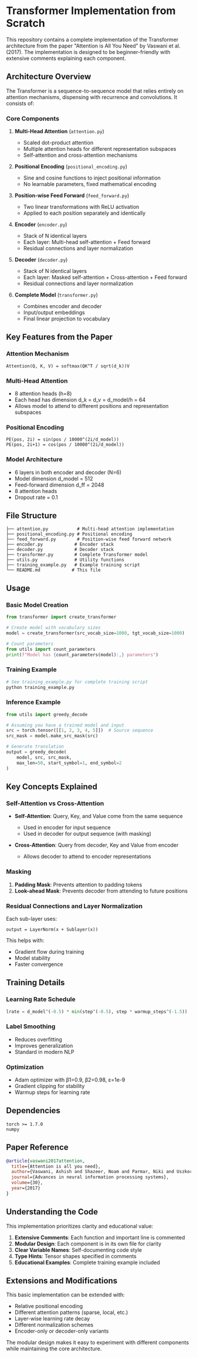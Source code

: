 # Transformer Implementation from Scratch

This repository contains a complete implementation of the Transformer architecture from the paper "Attention is All You Need" by Vaswani et al. (2017). The implementation is designed to be beginner-friendly with extensive comments explaining each component.

## Architecture Overview

The Transformer is a sequence-to-sequence model that relies entirely on attention mechanisms, dispensing with recurrence and convolutions. It consists of:

### Core Components

1. **Multi-Head Attention** (`attention.py`)
   - Scaled dot-product attention
   - Multiple attention heads for different representation subspaces
   - Self-attention and cross-attention mechanisms

2. **Positional Encoding** (`positional_encoding.py`)
   - Sine and cosine functions to inject positional information
   - No learnable parameters, fixed mathematical encoding

3. **Position-wise Feed Forward** (`feed_forward.py`)
   - Two linear transformations with ReLU activation
   - Applied to each position separately and identically

4. **Encoder** (`encoder.py`)
   - Stack of N identical layers
   - Each layer: Multi-head self-attention + Feed forward
   - Residual connections and layer normalization

5. **Decoder** (`decoder.py`)
   - Stack of N identical layers  
   - Each layer: Masked self-attention + Cross-attention + Feed forward
   - Residual connections and layer normalization

6. **Complete Model** (`transformer.py`)
   - Combines encoder and decoder
   - Input/output embeddings
   - Final linear projection to vocabulary

## Key Features from the Paper

### Attention Mechanism
```
Attention(Q, K, V) = softmax(QK^T / sqrt(d_k))V
```

### Multi-Head Attention
- 8 attention heads (h=8)
- Each head has dimension d_k = d_v = d_model/h = 64
- Allows model to attend to different positions and representation subspaces

### Positional Encoding
```
PE(pos, 2i) = sin(pos / 10000^(2i/d_model))
PE(pos, 2i+1) = cos(pos / 10000^(2i/d_model))
```

### Model Architecture
- 6 layers in both encoder and decoder (N=6)
- Model dimension d_model = 512
- Feed-forward dimension d_ff = 2048
- 8 attention heads
- Dropout rate = 0.1

## File Structure

```
├── attention.py           # Multi-head attention implementation
├── positional_encoding.py # Positional encoding
├── feed_forward.py        # Position-wise feed forward network
├── encoder.py            # Encoder stack
├── decoder.py            # Decoder stack
├── transformer.py        # Complete Transformer model
├── utils.py              # Utility functions
├── training_example.py   # Example training script
└── README.md            # This file
```

## Usage

### Basic Model Creation

```python
from transformer import create_transformer

# Create model with vocabulary sizes
model = create_transformer(src_vocab_size=1000, tgt_vocab_size=1000)

# Count parameters
from utils import count_parameters
print(f"Model has {count_parameters(model):,} parameters")
```

### Training Example

```python
# See training_example.py for complete training script
python training_example.py
```

### Inference Example

```python
from utils import greedy_decode

# Assuming you have a trained model and input
src = torch.tensor([[1, 2, 3, 4, 5]])  # Source sequence
src_mask = model.make_src_mask(src)

# Generate translation
output = greedy_decode(
    model, src, src_mask, 
    max_len=50, start_symbol=1, end_symbol=2
)
```

## Key Concepts Explained

### Self-Attention vs Cross-Attention

- **Self-Attention**: Query, Key, and Value come from the same sequence
  - Used in encoder for input sequence
  - Used in decoder for output sequence (with masking)

- **Cross-Attention**: Query from decoder, Key and Value from encoder
  - Allows decoder to attend to encoder representations

### Masking

1. **Padding Mask**: Prevents attention to padding tokens
2. **Look-ahead Mask**: Prevents decoder from attending to future positions

### Residual Connections and Layer Normalization

Each sub-layer uses:
```
output = LayerNorm(x + Sublayer(x))
```

This helps with:
- Gradient flow during training
- Model stability
- Faster convergence

## Training Details

### Learning Rate Schedule
```python
lrate = d_model^(-0.5) * min(step^(-0.5), step * warmup_steps^(-1.5))
```

### Label Smoothing
- Reduces overfitting
- Improves generalization
- Standard in modern NLP

### Optimization
- Adam optimizer with β1=0.9, β2=0.98, ε=1e-9
- Gradient clipping for stability
- Warmup steps for learning rate

## Dependencies

```
torch >= 1.7.0
numpy
```

## Paper Reference

```bibtex
@article{vaswani2017attention,
  title={Attention is all you need},
  author={Vaswani, Ashish and Shazeer, Noam and Parmar, Niki and Uszkoreit, Jakob and Jones, Llion and Gomez, Aidan N and Kaiser, {\L}ukasz and Polosukhin, Illia},
  journal={Advances in neural information processing systems},
  volume={30},
  year={2017}
}
```

## Understanding the Code

This implementation prioritizes clarity and educational value:

1. **Extensive Comments**: Each function and important line is commented
2. **Modular Design**: Each component is in its own file for clarity
3. **Clear Variable Names**: Self-documenting code style
4. **Type Hints**: Tensor shapes specified in comments
5. **Educational Examples**: Complete training example included

## Extensions and Modifications

This basic implementation can be extended with:

- Relative positional encoding
- Different attention patterns (sparse, local, etc.)
- Layer-wise learning rate decay
- Different normalization schemes
- Encoder-only or decoder-only variants

The modular design makes it easy to experiment with different components while maintaining the core architecture.